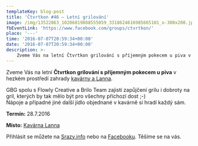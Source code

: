 ```yaml
---
templateKey: blog-post
title: 'Čtvrtkon #46 – Letní grilování'
image: /img/13522863_10206819888555059_3318624616985665101_o-300x200.jpg
fbEventLink: 'https://www.facebook.com/groups/ctvrtkon/'
place: '---'
time: '2016-07-07T20:59:34+00:00'
date: '2016-07-07T20:59:34+00:00'
description: >-
    Zveme Vás na letní Čtvrtkon grilování s příjemným pokecem u piva v hezkém prostředí zahrady kavárny a Lanna.GBG spolu s Flowly Creative a Brilo Team zajistí zapůjčení grilu i dobroty na...
---
```

[](http://ctvrtkon.cz/wp-content/uploads/13522863_10206819888555059_3318624616985665101_o.jpg)

Zveme Vás na letní **Čtvrtkon grilování s příjemným pokecem u piva** v hezkém prostředí zahrady [kavárny a Lanna](http://www.kavarna-lanna.cz/).

GBG spolu s Flowly Creative a Brilo Team zajistí zapůjčení grilu i dobroty na gril, kterých by tak mělo být pro všechny příchozí dost ;-)  
Nápoje a případné jiné další jídlo objednané v kavárně si hradí každý sám.

**Termín:** 28.7.2016

**Místo:** [Kavárna Lanna](http://www.kavarna-lanna.cz/)

Přihlásit se můžete na [Srazy.info](http://srazy.info/ctvrtkon/6658) nebo na [Facebooku](https://www.facebook.com/events/228313470895136/). Těšíme se na vás.